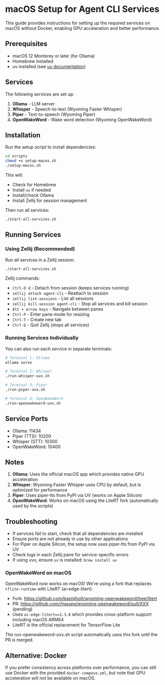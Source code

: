# macOS Setup for Agent CLI Services

This guide provides instructions for setting up the required services on macOS without Docker, enabling GPU acceleration and better performance.

## Prerequisites

- macOS 12 Monterey or later (for Ollama)
- Homebrew installed
- uv installed (see [uv documentation](https://docs.astral.sh/uv/getting-started/installation/))

## Services

The following services are set up:

1. **Ollama** - LLM server
2. **Whisper** - Speech-to-text (Wyoming Faster Whisper)
3. **Piper** - Text-to-speech (Wyoming Piper)
4. **OpenWakeWord** - Wake word detection (Wyoming OpenWakeWord)

## Installation

Run the setup script to install dependencies:

```bash
cd scripts
chmod +x setup-macos.sh
./setup-macos.sh
```

This will:
- Check for Homebrew
- Install `uv` if needed
- Install/check Ollama
- Install Zellij for session management

Then run all services:
```bash
./start-all-services.sh
```

## Running Services

### Using Zellij (Recommended)

Run all services in a Zellij session:

```bash
./start-all-services.sh
```

Zellij commands:
- `Ctrl-O d` - Detach from session (keeps services running)
- `zellij attach agent-cli` - Reattach to session
- `zellij list-sessions` - List all sessions
- `zellij kill-session agent-cli` - Stop all services and kill session
- `Alt + arrow keys` - Navigate between panes
- `Ctrl-P` - Enter pane mode for resizing
- `Ctrl-T` - Create new tab
- `Ctrl-Q` - Quit Zellij (stops all services)

### Running Services Individually

You can also run each service in separate terminals:

```bash
# Terminal 1: Ollama
ollama serve

# Terminal 2: Whisper
./run-whisper-uvx.sh

# Terminal 3: Piper
./run-piper-uvx.sh

# Terminal 4: OpenWakeWord
./run-openwakeword-uvx.sh
```

## Service Ports

- Ollama: 11434
- Piper (TTS): 10200
- Whisper (STT): 10300
- OpenWakeWord: 10400

## Notes

1. **Ollama**: Uses the official macOS app which provides native GPU acceleration
2. **Whisper**: Wyoming Faster Whisper uses CPU by default, but is optimized for performance
3. **Piper**: Uses piper-tts from PyPI via UV (works on Apple Silicon)
4. **OpenWakeWord**: Works on macOS using the LiteRT fork (automatically used by the scripts)

## Troubleshooting

- If services fail to start, check that all dependencies are installed
- Ensure ports are not already in use by other applications
- For Piper on Apple Silicon, the setup now uses piper-tts from PyPI via UV
- Check logs in each Zellij pane for service-specific errors
- If using uvx, ensure `uv` is installed: `brew install uv`

### OpenWakeWord on macOS

OpenWakeWord now works on macOS! We're using a fork that replaces `tflite-runtime` with LiteRT (ai-edge-litert):
- Fork: https://github.com/basnijholt/wyoming-openwakeword/tree/litert
- PR: https://github.com/rhasspy/wyoming-openwakeword/pull/XXX (pending)
- Uses `ai-edge-litert==1.3.0` which provides cross-platform support including macOS ARM64
- LiteRT is the official replacement for TensorFlow Lite

The run-openwakeword-uvx.sh script automatically uses this fork until the PR is merged.

## Alternative: Docker

If you prefer consistency across platforms over performance, you can still use Docker with the provided `docker-compose.yml`, but note that GPU acceleration will not be available on macOS.
